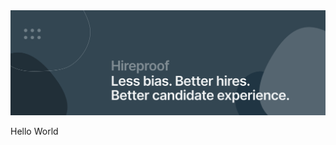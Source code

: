 <a href="https://hireproof.io/">
<img
  src="https://github.com/hireproof/.github/raw/main/profile/cover.svg"
  alt="Hireproof: Less bias. Better hires. Better candidate experience." />
</a>

Hello World
